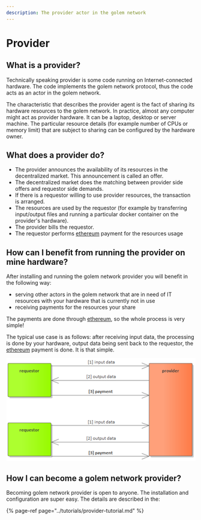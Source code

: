 ```yaml
---
description: The provider actor in the golem network
---
```


# Provider

## What is a provider?

Technically speaking provider is some code running on Internet-connected hardware. The code implements the golem network protocol, thus the code acts as an actor in the golem network. 

The characteristic that describes the provider agent is the fact of sharing its hardware resources to the golem network. In practice, almost any computer might act as provider hardware. It can be a laptop, desktop or server machine. The particular resource details \(for example number of CPUs or memory limit\) that are subject to sharing can be configured by the hardware owner.

## What does a provider do?

* The provider announces the availability of its resources in the decentralized market. This announcement is called an offer.
* The decentralized market does the matching between provider side offers and requestor side demands.
* If there is a requestor willing to use provider resources, the transaction is arranged.
* The resources are used by the requestor \(for example by transferring input/output files and running a particular docker container on the provider's hardware\).
* The provider bills the requestor.
* The requestor performs [ethereum](https://ethereum.org/) payment for the resources usage

## How can I benefit from running the provider on mine hardware?

After installing and running the golem network provider you will benefit in the following way:

* serving other actors in the golem network that are in need of IT resources with your hardware that is currently not in use
* receiving payments for the resources your share

The payments are done through [ethereum](https://ethereum.org/), so the whole process is very simple!

The typical use case is as follows: after receiving input data, the processing is done by your hardware, output data being sent back to the requestor, the [ethereum](https://ethereum.org/) payment is done. It is that simple.

![Typical golem network use case](../.gitbook/assets/provider-tutorial-benefit.png)

## How I can become a golem network provider?

Becoming golem network provider is open to anyone. The installation and configuration are super easy. The details are described in the:

{% page-ref page="../tutorials/provider-tutorial.md" %}



